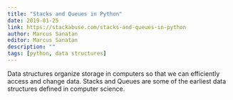 ```yaml
---
title: "Stacks and Queues in Python"
date: 2019-01-25
link: https://stackabuse.com/stacks-and-queues-in-python
author: Marcus Sanatan
editor: Marcus Sanatan
description: ""
tags: [python, data structures]
---
```


Data structures organize storage in computers so that we can efficiently access and change data. Stacks and Queues are some of the earliest data structures defined in computer science.
